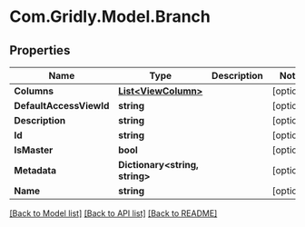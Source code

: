 
# Com.Gridly.Model.Branch

## Properties

Name | Type | Description | Notes
------------ | ------------- | ------------- | -------------
**Columns** | [**List&lt;ViewColumn&gt;**](ViewColumn.md) |  | [optional] 
**DefaultAccessViewId** | **string** |  | [optional] 
**Description** | **string** |  | [optional] 
**Id** | **string** |  | [optional] 
**IsMaster** | **bool** |  | [optional] 
**Metadata** | **Dictionary&lt;string, string&gt;** |  | [optional] 
**Name** | **string** |  | [optional] 

[[Back to Model list]](../README.md#documentation-for-models)
[[Back to API list]](../README.md#documentation-for-api-endpoints)
[[Back to README]](../README.md)

